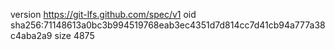 version https://git-lfs.github.com/spec/v1
oid sha256:71148613a0bc3b994519768eab3ec4351d7d814cc7d41cb94a777a38c4aba2a9
size 4875
